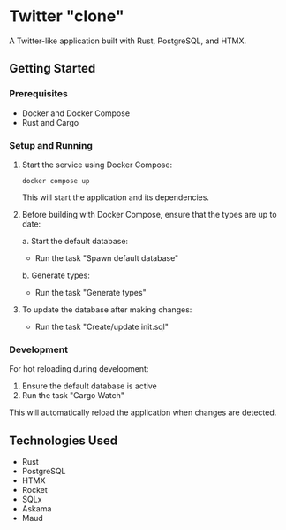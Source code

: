 # Twitter "clone"

A Twitter-like application built with Rust, PostgreSQL, and HTMX.

## Getting Started

### Prerequisites

- Docker and Docker Compose
- Rust and Cargo

### Setup and Running

1. Start the service using Docker Compose:

   ```
   docker compose up
   ```

   This will start the application and its dependencies.

2. Before building with Docker Compose, ensure that the types are up to date:

   a. Start the default database:

   - Run the task "Spawn default database"

   b. Generate types:

   - Run the task "Generate types"

3. To update the database after making changes:
   - Run the task "Create/update init.sql"

### Development

For hot reloading during development:

1. Ensure the default database is active
2. Run the task "Cargo Watch"

This will automatically reload the application when changes are detected.

## Technologies Used

- Rust
- PostgreSQL
- HTMX
- Rocket
- SQLx
- Askama
- Maud

